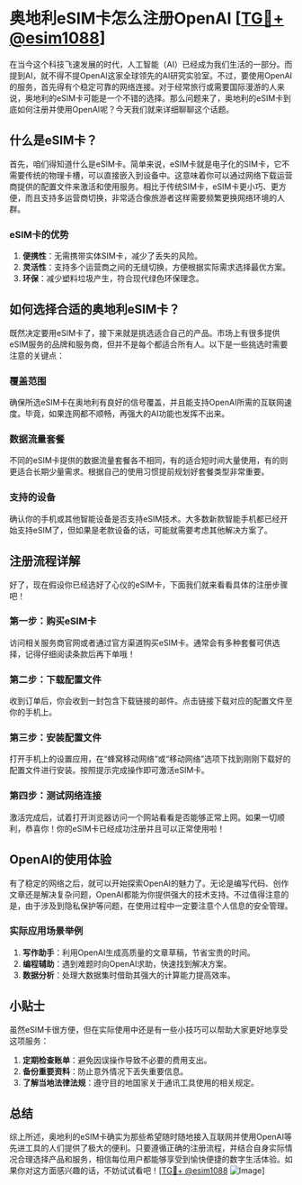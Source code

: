 # 奥地利eSIM卡怎么注册OpenAI [[TG💪+ @esim1088](https://t.me/s/esim1088)]

在当今这个科技飞速发展的时代，人工智能（AI）已经成为我们生活的一部分。而提到AI，就不得不提OpenAI这家全球领先的AI研究实验室。不过，要使用OpenAI的服务，首先得有个稳定可靠的网络连接。对于经常旅行或需要国际漫游的人来说，奥地利的eSIM卡可能是一个不错的选择。那么问题来了，奥地利的eSIM卡到底如何注册并使用OpenAI呢？今天我们就来详细聊聊这个话题。

## 什么是eSIM卡？

首先，咱们得知道什么是eSIM卡。简单来说，eSIM卡就是电子化的SIM卡，它不需要传统的物理卡槽，可以直接嵌入到设备中。这意味着你可以通过网络下载运营商提供的配置文件来激活和使用服务。相比于传统SIM卡，eSIM卡更小巧、更方便，而且支持多运营商切换，非常适合像旅游者这样需要频繁更换网络环境的人群。

### eSIM卡的优势

1. **便携性**：无需携带实体SIM卡，减少了丢失的风险。
2. **灵活性**：支持多个运营商之间的无缝切换，方便根据实际需求选择最优方案。
3. **环保**：减少塑料垃圾产生，符合现代绿色环保理念。

## 如何选择合适的奥地利eSIM卡？

既然决定要用eSIM卡了，接下来就是挑选适合自己的产品。市场上有很多提供eSIM服务的品牌和服务商，但并不是每个都适合所有人。以下是一些挑选时需要注意的关键点：

### 覆盖范围

确保所选eSIM卡在奥地利有良好的信号覆盖，并且能支持OpenAI所需的互联网速度。毕竟，如果连网都不顺畅，再强大的AI功能也发挥不出来。

### 数据流量套餐

不同的eSIM卡提供的数据流量套餐各不相同，有的适合短时间大量使用，有的则更适合长期少量需求。根据自己的使用习惯提前规划好套餐类型非常重要。

### 支持的设备

确认你的手机或其他智能设备是否支持eSIM技术。大多数新款智能手机都已经开始支持eSIM了，但如果是老款设备的话，可能就需要考虑其他解决方案了。

## 注册流程详解

好了，现在假设你已经选好了心仪的eSIM卡，下面我们就来看看具体的注册步骤吧！

### 第一步：购买eSIM卡

访问相关服务商官网或者通过官方渠道购买eSIM卡。通常会有多种套餐可供选择，记得仔细阅读条款后再下单哦！

### 第二步：下载配置文件

收到订单后，你会收到一封包含下载链接的邮件。点击链接下载对应的配置文件至你的手机上。

### 第三步：安装配置文件

打开手机上的设置应用，在“蜂窝移动网络”或“移动网络”选项下找到刚刚下载好的配置文件进行安装。按照提示完成操作即可激活eSIM卡。

### 第四步：测试网络连接

激活完成后，试着打开浏览器访问一个网站看看是否能够正常上网。如果一切顺利，恭喜你！你的eSIM卡已经成功注册并且可以正常使用啦！

## OpenAI的使用体验

有了稳定的网络之后，就可以开始探索OpenAI的魅力了。无论是编写代码、创作文章还是解决复杂问题，OpenAI都能为你提供强大的技术支持。不过值得注意的是，由于涉及到隐私保护等问题，在使用过程中一定要注意个人信息的安全管理。

### 实际应用场景举例

1. **写作助手**：利用OpenAI生成高质量的文章草稿，节省宝贵的时间。
2. **编程辅助**：遇到难题时向OpenAI求助，快速找到解决方案。
3. **数据分析**：处理大数据集时借助其强大的计算能力提高效率。

## 小贴士

虽然eSIM卡很方便，但在实际使用中还是有一些小技巧可以帮助大家更好地享受这项服务：

1. **定期检查账单**：避免因误操作导致不必要的费用支出。
2. **备份重要资料**：防止意外情况下丢失重要信息。
3. **了解当地法律法规**：遵守目的地国家关于通讯工具使用的相关规定。

## 总结

综上所述，奥地利的eSIM卡确实为那些希望随时随地接入互联网并使用OpenAI等先进工具的人们提供了极大的便利。只要遵循正确的注册流程，并结合自身实际情况合理选择产品和服务，相信每位用户都能够享受到愉快便捷的数字生活体验。如果你对这方面感兴趣的话，不妨试试看吧！[[TG💪+ @esim1088](https://t.me/s/esim1088) ![Image](https://i.postimg.cc/4NQfJmqS/Snipaste-2025-05-13-00-14-12.png)]
